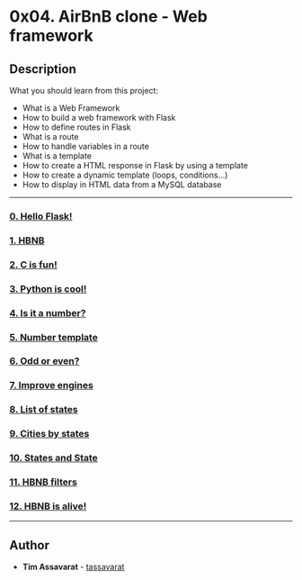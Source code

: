 # 0x04. AirBnB clone - Web framework

## Description
What you should learn from this project:

* What is a Web Framework
* How to build a web framework with Flask
* How to define routes in Flask
* What is a route
* How to handle variables in a route
* What is a template
* How to create a HTML response in Flask by using a template
* How to create a dynamic template (loops, conditions…)
* How to display in HTML data from a MySQL database

---

### [0. Hello Flask!](./0-hello_route.py)


### [1. HBNB](./1-hbnb_route.py)


### [2. C is fun!](./2-c_route.py)


### [3. Python is cool!](./3-python_route.py)


### [4. Is it a number?](./4-number_route.py)


### [5. Number template](./5-number_template.py)


### [6. Odd or even?](./6-number_odd_or_even.py)


### [7. Improve engines](./models/engine/file_storage.py)


### [8. List of states](./web_flask/7-states_list.py)


### [9. Cities by states](./web_flask/8-cities_by_states.py)


### [10. States and State](./web_flask/9-states.py)


### [11. HBNB filters](./web_flask/10-hbnb_filters.py)


### [12. HBNB is alive!](./web_flask/100-hbnb.py)

---

## Author
* **Tim Assavarat** - [tassavarat](https://github.com/tassavarat)
